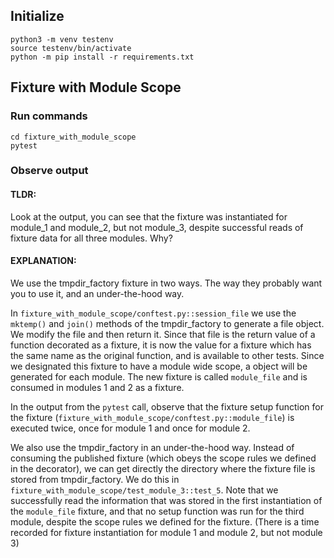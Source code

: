 ## Initialize

```
python3 -m venv testenv
source testenv/bin/activate
python -m pip install -r requirements.txt
```

## Fixture with Module Scope

### Run commands 

```
cd fixture_with_module_scope
pytest
```

### Observe output

#### TLDR: 

Look at the output, you can see that the fixture was instantiated for module_1 and module_2, but not
module_3, despite successful reads of fixture data for all three modules. Why?

#### EXPLANATION:

We use the tmpdir_factory fixture in two ways. The way they probably want you to use it, and an
under-the-hood way.

In `fixture_with_module_scope/conftest.py::session_file` we use the `mktemp()` and `join()`
methods of the tmpdir_factory to generate a file object.
We modify the file and then return it. Since that file is the return value of a function decorated
as a fixture, it is now the value for a fixture which has the same name as the original function, and
is available to other tests. Since we designated this fixture to have a module wide scope, a object
will be generated for each module. The new fixture is called `module_file` and is consumed in 
modules 1 and 2 as a fixture.

In the output from the `pytest` call, observe that the fixture setup function 
for the fixture (`fixture_with_module_scope/conftest.py::module_file`)
is executed twice, once for module 1 and once for module 2. 

We also use the tmpdir_factory in an under-the-hood way. Instead of consuming the published fixture (which obeys
the scope rules we defined in the decorator), we can get directly the directory where the
fixture file is stored from tmpdir_factory. We do this in `fixture_with_module_scope/test_module_3::test_5`.
Note that we successfully read the information that was stored in the first instantiation
of the `module_file` fixture, and that no setup function was run for the third module, despite the
scope rules we defined for the fixture. (There is a time recorded for fixture instantiation for module 1
and module 2, but not module 3) 

